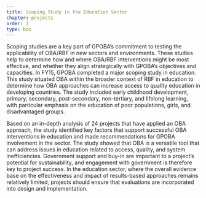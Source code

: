 ```yaml
---
title: Scoping Study in the Education Sector
chapter: projects
order: 3
type: box
---
```


Scoping studies are a key part of GPOBA’s commitment to testing the applicability of OBA/RBF in new sectors and environments. These studies help to determine how and where OBA/RBF interventions might be most effective, and whether they align strategically with GPOBA’s objectives and capacities. In FY15, GPOBA completed a major scoping study in education. This study situated OBA within the broader context of RBF in education to determine how OBA approaches can increase access to quality education in developing countries. The study included early childhood development, primary, secondary, post-secondary, non-tertiary, and lifelong learning, with particular emphasis on the education of poor populations, girls, and disadvantaged groups.

Based on an in-depth analysis of 24 projects that have applied an OBA approach, the study identified key factors that support successful OBA interventions in education and made recommendations for GPOBA involvement in the sector. The study showed that OBA is a versatile tool that can address issues in education related to access, quality, and system inefficiencies. Government support and buy-in are important to a project’s potential for sustainability, and engagement with government is therefore key to project success. In the education sector, where the overall evidence base on the effectiveness and impact of results-based approaches remains relatively limited, projects should ensure that evaluations are incorporated into design and implementation.
